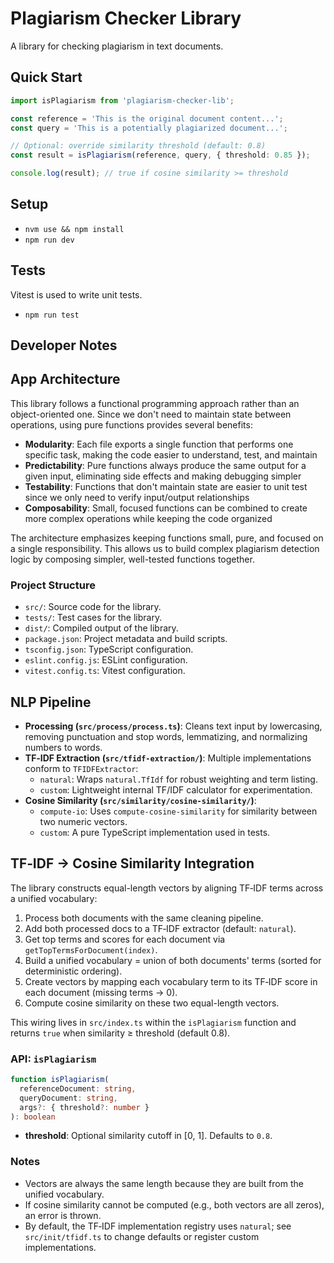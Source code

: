 # Plagiarism Checker Library
A library for checking plagiarism in text documents.

## Quick Start

```ts
import isPlagiarism from 'plagiarism-checker-lib';

const reference = 'This is the original document content...';
const query = 'This is a potentially plagiarized document...';

// Optional: override similarity threshold (default: 0.8)
const result = isPlagiarism(reference, query, { threshold: 0.85 });

console.log(result); // true if cosine similarity >= threshold
```

## Setup
- `nvm use && npm install`
- `npm run dev`

## Tests
Vitest is used to write unit tests.

- `npm run test`

## Developer Notes

## App Architecture
This library follows a functional programming approach rather than an object-oriented one. Since we don't need to maintain state between operations, using pure functions provides several benefits:

- **Modularity**: Each file exports a single function that performs one specific task, making the code easier to understand, test, and maintain
- **Predictability**: Pure functions always produce the same output for a given input, eliminating side effects and making debugging simpler
- **Testability**: Functions that don't maintain state are easier to unit test since we only need to verify input/output relationships
- **Composability**: Small, focused functions can be combined to create more complex operations while keeping the code organized

The architecture emphasizes keeping functions small, pure, and focused on a single responsibility. This allows us to build complex plagiarism detection logic by composing simpler, well-tested functions together.

### Project Structure

- `src/`: Source code for the library.
- `tests/`: Test cases for the library.
- `dist/`: Compiled output of the library.
- `package.json`: Project metadata and build scripts.
- `tsconfig.json`: TypeScript configuration.
- `eslint.config.js`: ESLint configuration.
- `vitest.config.ts`: Vitest configuration.

## NLP Pipeline

- **Processing (`src/process/process.ts`)**: Cleans text input by lowercasing, removing punctuation and stop words, lemmatizing, and normalizing numbers to words.
- **TF‑IDF Extraction (`src/tfidf-extraction/`)**: Multiple implementations conform to `TFIDFExtractor`:
  - `natural`: Wraps `natural.TfIdf` for robust weighting and term listing.
  - `custom`: Lightweight internal TF/IDF calculator for experimentation.
- **Cosine Similarity (`src/similarity/cosine-similarity/`)**:
  - `compute-io`: Uses `compute-cosine-similarity` for similarity between two numeric vectors.
  - `custom`: A pure TypeScript implementation used in tests.

## TF‑IDF → Cosine Similarity Integration

The library constructs equal-length vectors by aligning TF‑IDF terms across a unified vocabulary:

1. Process both documents with the same cleaning pipeline.
2. Add both processed docs to a TF‑IDF extractor (default: `natural`).
3. Get top terms and scores for each document via `getTopTermsForDocument(index)`.
4. Build a unified vocabulary = union of both documents' terms (sorted for deterministic ordering).
5. Create vectors by mapping each vocabulary term to its TF‑IDF score in each document (missing terms → 0).
6. Compute cosine similarity on these two equal-length vectors.

This wiring lives in `src/index.ts` within the `isPlagiarism` function and returns `true` when similarity ≥ threshold (default 0.8).

### API: `isPlagiarism`

```ts
function isPlagiarism(
  referenceDocument: string,
  queryDocument: string,
  args?: { threshold?: number }
): boolean
```

- **threshold**: Optional similarity cutoff in [0, 1]. Defaults to `0.8`.

### Notes

- Vectors are always the same length because they are built from the unified vocabulary.
- If cosine similarity cannot be computed (e.g., both vectors are all zeros), an error is thrown.
- By default, the TF‑IDF implementation registry uses `natural`; see `src/init/tfidf.ts` to change defaults or register custom implementations.
